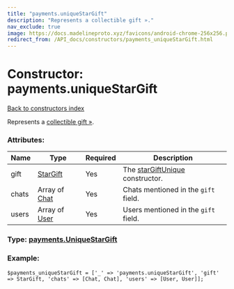 ```yaml
---
title: "payments.uniqueStarGift"
description: "Represents a collectible gift »."
nav_exclude: true
image: https://docs.madelineproto.xyz/favicons/android-chrome-256x256.png
redirect_from: /API_docs/constructors/payments_uniqueStarGift.html
---
```

# Constructor: payments.uniqueStarGift  
[Back to constructors index](/API_docs/constructors/index.html)



Represents a [collectible gift »](https://core.telegram.org/api/gifts#collectible-gifts).

### Attributes:

| Name     |    Type       | Required | Description |
|----------|---------------|----------|-------------|
|gift|[StarGift](/API_docs/types/StarGift.html) | Yes|The [starGiftUnique](../constructors/starGiftUnique.html) constructor.|
|chats|Array of [Chat](/API_docs/types/Chat.html) | Yes|Chats mentioned in the `gift` field.|
|users|Array of [User](/API_docs/types/User.html) | Yes|Users mentioned in the `gift` field.|



### Type: [payments.UniqueStarGift](/API_docs/types/payments.UniqueStarGift.html)


### Example:

```
$payments_uniqueStarGift = ['_' => 'payments.uniqueStarGift', 'gift' => StarGift, 'chats' => [Chat, Chat], 'users' => [User, User]];
```  
